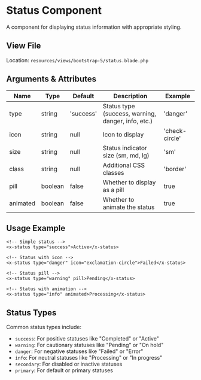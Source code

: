 # Status Component

A component for displaying status information with appropriate styling.

## View File

Location: `resources/views/bootstrap-5/status.blade.php`

## Arguments & Attributes

| Name | Type | Default | Description | Example |
|------|------|---------|-------------|---------|
| type | string | 'success' | Status type (success, warning, danger, info, etc.) | 'danger' |
| icon | string | null | Icon to display | 'check-circle' |
| size | string | null | Status indicator size (sm, md, lg) | 'sm' |
| class | string | null | Additional CSS classes | 'border' |
| pill | boolean | false | Whether to display as a pill | true |
| animated | boolean | false | Whether to animate the status | true |

## Usage Example

```blade
<!-- Simple status -->
<x-status type="success">Active</x-status>

<!-- Status with icon -->
<x-status type="danger" icon="exclamation-circle">Failed</x-status>

<!-- Status pill -->
<x-status type="warning" pill>Pending</x-status>

<!-- Status with animation -->
<x-status type="info" animated>Processing</x-status>
```

## Status Types

Common status types include:

- `success`: For positive statuses like "Completed" or "Active"
- `warning`: For cautionary statuses like "Pending" or "On hold"
- `danger`: For negative statuses like "Failed" or "Error"
- `info`: For neutral statuses like "Processing" or "In progress"
- `secondary`: For disabled or inactive statuses
- `primary`: For default or primary statuses
